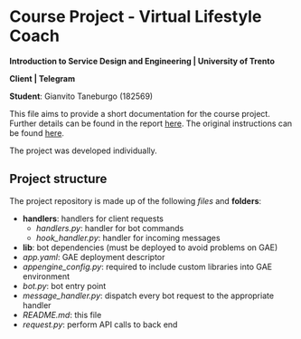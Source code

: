 # Course Project - Virtual Lifestyle Coach 

**Introduction to Service Design and Engineering | University of Trento**

**Client | Telegram**

**Student**: Gianvito Taneburgo (182569)

This file aims to provide a short documentation for the course project. Further details can be found in the report [here](https://github.com/virtual-life-coach/common/blob/master/report.pdf).
The original instructions can be found [here](https://docs.google.com/document/u/1/d/1kU66KOoprmdypDEE1W1bs1iQsX-Vf7_SXH7gAm5UYMU/edit?usp=sharing).

The project was developed individually.


## Project structure

The project repository is made up of the following *files* and **folders**:
* **handlers**: handlers for client requests
    * *handlers.py*: handler for bot commands
    * *hook_handler.py*: handler for incoming messages
* **lib**: bot dependencies (must be deployed to avoid problems on GAE)
* *app.yaml*: GAE deployment descriptor
* *appengine_config.py*: required to include custom libraries into GAE environment
* *bot.py*: bot entry point
* *message_handler.py*: dispatch every bot request to the appropriate handler
* *README.md*: this file
* *request.py*: perform API calls to back end
